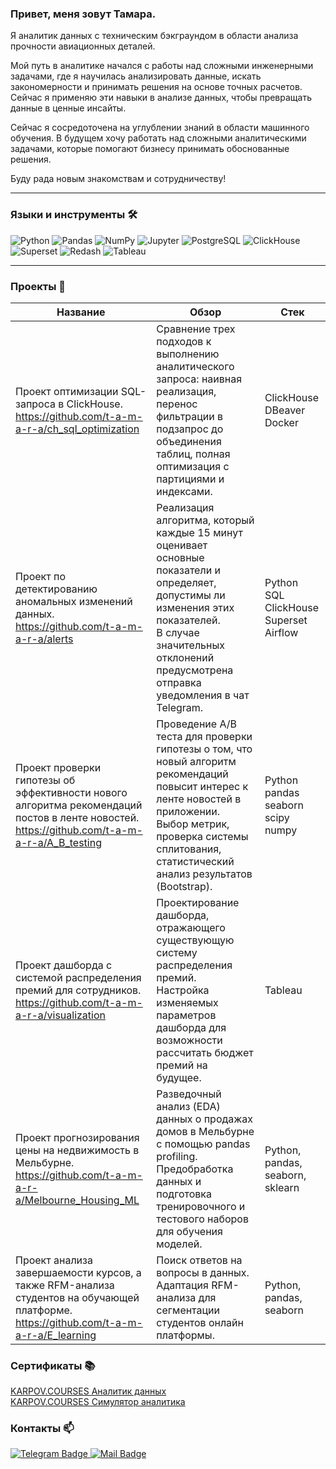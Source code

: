 ### Привет, меня зовут Тамара.


Я аналитик данных с техническим бэкграундом в области анализа прочности авиационных деталей.

Мой путь в аналитике начался с работы над сложными инженерными задачами, где я научилась анализировать данные, искать закономерности и принимать решения на основе точных расчетов. Сейчас я применяю эти навыки в анализе данных, чтобы превращать данные в ценные инсайты.

Сейчас я сосредоточена на углублении знаний в области машинного обучения. В будущем хочу работать над сложными аналитическими задачами, которые помогают бизнесу принимать обоснованные решения.


Буду рада новым знакомствам и сотрудничеству!


-----
### Языки и инструменты 🛠️

![Python](https://img.shields.io/badge/-Python-3776AB?style=flat-square&logo=Python&logoColor=white)
![Pandas](https://img.shields.io/badge/-Pandas-150458?style=flat-square&logo=pandas&logoColor=white)
![NumPy](https://img.shields.io/badge/-NumPy-013243?style=flat-square&logo=numpy&logoColor=white)
![Jupyter](https://img.shields.io/badge/-Jupyter-F37726?style=flat-square&logo=Jupyter&logoColor=white)
![PostgreSQL](https://img.shields.io/badge/-PostgreSQL-326690?style=flat-square&logo=PostgreSQL&logoColor=white)
![ClickHouse](https://img.shields.io/badge/-ClickHouse-151515?style=flat-square&logo=Clickhouse&logoColor=white)
![Superset](https://img.shields.io/badge/-Superset-151515?style=flat-square&logo=Superset&logoColor=white)
![Redash](https://img.shields.io/badge/-Redash-B7472A?style=flat-square&logo=Redash&logoColor=white)
![Tableau](https://img.shields.io/badge/-Tableau-E97627?style=flat-square&logo=Tableau&logoColor=white)

---
### Проекты 🚀
| Название                                                                                         | Обзор | Стек                                               |
|--------------------------------------------------------------------------------------------------|-------|----------------------------------------------------|
| Проект оптимизации SQL-запроса в ClickHouse. <br>https://github.com/t-a-m-a-r-a/ch_sql_optimization   |Сравнение трех подходов к выполнению аналитического запроса: наивная реализация, перенос фильтрации в подзапрос до объединения таблиц, полная оптимизация с партициями и индексами.| ClickHouse<br>DBeaver<br>Docker |
| Проект по детектированию аномальных изменений данных. <br>https://github.com/t-a-m-a-r-a/alerts   |Реализация алгоритма, который каждые 15 минут оценивает основные показатели и определяет, допустимы ли изменения этих показателей.<br>В случае значительных отклонений предусмотрена отправка уведомления в чат Telegram.       | Python<br>SQL<br>ClickHouse<br>Superset<br>Airflow |
| Проект проверки гипотезы об эффективности нового алгоритма рекомендаций постов в ленте новостей.<br>https://github.com/t-a-m-a-r-a/A_B_testing |Проведение A/B теста для проверки гипотезы о том, что новый алгоритм рекомендаций повысит интерес к ленте новостей в приложении.<br>Выбор метрик, проверка системы сплитования, статистический анализ результатов (Bootstrap).       | Python<br>pandas<br>seaborn<br>scipy<br>numpy                                           |
| Проект дашборда c системой распределения премий для сотрудников.<br>https://github.com/t-a-m-a-r-a/visualization                                |Проектирование дашборда, отражающего существующую систему распределения премий.<br>Настройка изменяемых параметров дашборда для возможности рассчитать бюджет премий на будущее.       | Tableau                                            |
| Проект прогнозирования цены на недвижимость в Мельбурне.<br>https://github.com/t-a-m-a-r-a/Melbourne_Housing_ML                                |Разведочный анализ (EDA) данных о продажах домов в Мельбурне с помощью pandas profiling.<br>Предобработка данных и подготовка тренировочного и тестового наборов для обучения моделей.       | Python, pandas, seaborn, sklearn                                            |
| Проект анализа завершаемости курсов, а также RFM-анализа студентов на обучающей платформе.<br>https://github.com/t-a-m-a-r-a/E_learning                                |Поиск ответов на вопросы в данных. <br>Адаптация RFM-анализа для сегментации студентов онлайн платформы.       | Python, pandas, seaborn                                            |



### Сертификаты 📚
 
<div id="badges" >
  <a href="KC_DA_Cert.pdf">
  KARPOV.COURSES Аналитик данных
  </a> 
</div>
  
<div id="badges" >
  <a href="KC_SimDA_cert.pdf">
  KARPOV.COURSES Симулятор аналитика
  </a> 
</div>

### Контакты 📫

<div id="badges">
  <a href="https://t.me/Tamara_Shashkina">
    <img src="https://img.shields.io/badge/Telegram-blue?style=for-the-badge&logo=telegram&logoColor=white" alt="Telegram Badge"/>
  </a>
  <a href="mailto:shashkinata@ya.ru">
    <img src="https://img.shields.io/badge/mail-orange?style=for-the-badge&logo=mail&logoColor=white" alt="Mail Badge"/></a>
</div>
 
